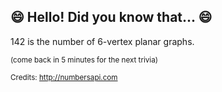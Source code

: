 ## 😄 Hello! Did you know that... 😄
142 is the number of 6-vertex planar graphs.

<sup>(come back in 5 minutes for the next trivia)</sup>


<sup>Credits: http://numbersapi.com</sup>
